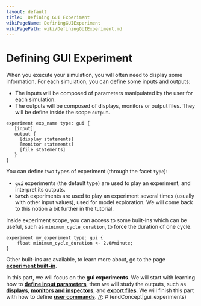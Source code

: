 ```yaml
---
layout: default
title:  Defining GUI Experiment
wikiPageName: DefiningGUIExperiment
wikiPagePath: wiki/DefiningGUIExperiment.md
---
```


[//]: # (startConcept|gui_experiments)
# Defining GUI Experiment

When you execute your simulation, you will often need to display some information. For each simulation, you can define some inputs and outputs:
* The inputs will be composed of parameters manipulated by the user for each simulation.
* The outputs will be composed of displays, monitors or output files. They will be define inside the scope `output`.

```
experiment exp_name type: gui {
   [input]
   output {
     [display statements]
     [monitor statements]
     [file statements]
   }
}
```

You can define two types of experiment (through the facet `type`):
* **`gui`** experiments (the default type) are used to play an experiment, and interpret its outputs.
* **`batch`** experiments are used to play an experiment several times (usually with other input values), used for model exploration. We will come back to this notion a bit further in the tutorial.

Inside experiment scope, you can access to some built-ins which can be useful, such as `minimum_cycle_duration`, to force the duration of one cycle.

```
experiment my_experiment type: gui {
	float minimum_cycle_duration <- 2.0#minute;
}
```

Other built-ins are available, to learn more about, go to the page **[experiment built-in](ExperimentBuiltIn)**.

In this part, we will focus on the **gui experiments**. We will start with learning how to **[define input parameters](DefiningParameters)**, then we will study the outputs, such as **[displays](DefiningDisplaysGeneralities)**, **[monitors and inspectors](DefiningMonitorsAndInspectors)**, and **[export files](DefiningExportFiles)**. We will finish this part with how to define **[user commands](DefiningUserInteraction)**.
[//]: # (endConcept|gui_experiments)
